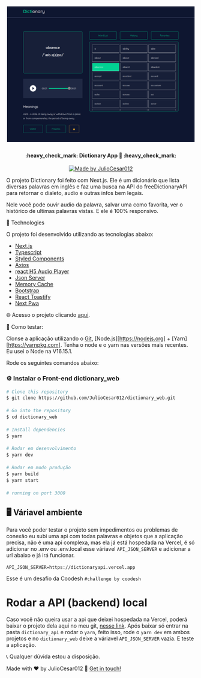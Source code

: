 <h1 align="center">
    <img alt="WebsitePortifólio" title="#Website Portifólio" src="./public/dictionary.png" width="500px" />
</h1>

<h4 align="center"> 
	:heavy_check_mark: Dictionary App 🚀 :heavy_check_mark:
</h4>
<p align="center">	
	
  <a href="https://www.linkedin.com/in/julio-cesar-filho-759653171">
    <img alt="Made by JulioCesar012" src="https://img.shields.io/badge/made%20by-JulioCesar012-%2304D361">
  </a>
</p>
<p align="center">
</p>

O projeto Dictionary foi feito com Next.js. Ele é um dicionário que lista diversas palavras em inglês e faz uma busca na API do freeDictionaryAPI para retornar o dialeto, audio e outras infos bem legais. 

Nele você pode ouvir audio da palavra, salvar uma como favorita, ver o histórico de ultimas palavras vistas.
E ele é 100% responsivo.

:rocket: Technologies

O projeto foi desenvolvido utilizando as tecnologias abaixo:

- [Next.js][nextjs]
- [Typescript][typescript]
- [Styled Components][styled-components]
- [Axios][axios]
- [react H5 Audio Player][reacth5]
- [Json Server][jsonserver]
- [Memory Cache][memorycache]
- [Bootstrap][bootstrap]
- [React Toastify][react-toastify]
- [Next Pwa][next-pwa]

:globe_with_meridians: Acesso o projeto clicando [aqui](https://juliofilho.me/).


:construction: Como testar:

Clonse a aplicação utilizando o [Git](https://git-scm.com), [Node.js][https://nodejs.org] + [Yarn][https://yarnpkg.com]. Tenha o node e o yarn nas versões mais recentes. Eu usei o Node na V16.15.1.

Rode os seguintes comandos abaixo:

### :gear: Instalar o Front-end dictionary_web

```bash
# Clone this repository
$ git clone https://github.com/JulioCesar012/dictionary_web.git

# Go into the repository
$ cd dictionary_web

# Install dependencies
$ yarn

# Rodar em desenvolvimento
$ yarn dev

# Rodar em modo produção
$ yarn build
$ yarn start

# running on port 3000
```

## :desktop_computer: Váriavel ambiente

Para você poder testar o projeto sem impedimentos ou problemas de conexão eu subi uma api com todas palavras e objetos que a aplicação precisa, não é uma api complexa, mas ela já está hospedada na Vercel, é só adicionar no .env ou .env.local esse váriavel `API_JSON_SERVER` e adicionar a url abaixo e já irá funcionar.

`API_JSON_SERVER=https://dictionaryapi.vercel.app`

Esse é um desafio da Coodesh `#challenge by coodesh`

# Rodar a API (backend) local

Caso você não queira usar a api que deixei hospedada na Vercel, poderá baixar o projeto dela aqui no meu git, [nesse link](https://github.com/JulioCesar012/dictionary_api). Após baixar só entrar na pasta `dictionary_api` e rodar o `yarn`, feito isso, rode o `yarn dev` em ambos projetos e no `dictionary_web` deixe a váriavel `API_JSON_SERVER` vazia. E teste a aplicação.


:telephone_receiver: Qualquer dúvida estou a disposição.

Made with ♥ by JulioCesar012 :wave: [Get in touch!](https://www.linkedin.com/in/julio-cesar-filho-759653171/)

[nextjs]: https://nextjs.org
[typescript]: https://www.typescriptlang.org
[styled-components]: https://styled-components.com
[axios]: https://axios-http.com/ptbr/docs/intro
[reacth5]: https://www.npmjs.com/package/react-h5-audio-player
[jsonserver]: https://www.npmjs.com/package/json-server
[memorycache]: https://www.npmjs.com/package/memory-cache
[bootstrap]: https://reactstrap.github.io
[react-toastify]: https://fkhadra.github.io/react-toastify
[next-pwa]: https://www.npmjs.com/package/next-pwa
